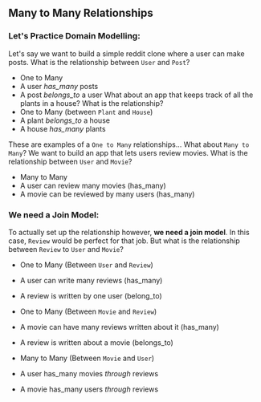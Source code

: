 ## Many to Many Relationships

### Let's Practice Domain Modelling: 
Let's say we want to build a simple reddit clone where a user can make posts. What is the relationship between `User` and `Post`?
* One to Many
* A user *has_many* posts
* A post *belongs_to* a user
What about an app that keeps track of all the plants in a house? What is the relationship?
* One to Many (between `Plant` and `House`)
* A plant *belongs_to* a house
* A house *has_many* plants

These are examples of a `One to Many` relationships... What about `Many to Many`?
We want to build an app that lets users review movies. What is the relationship between `User` and `Movie`?
* Many to Many
* A user can review many movies (has_many)
* A movie can be reviewed by many users (has_many)

### We need a Join Model:
To actually set up the relationship however, **we need a join model**. In this case, `Review` would be perfect for that job. But what is the relationship between `Review` to `User` and `Movie`?
* One to Many (Between `User` and `Review`)
* A user can write many reviews (has_many)
* A review is written by one user (belong_to)

* One to Many (Between `Movie` and `Review`)
* A movie can have many reviews written about it (has_many)
* A review is written about a movie (belongs_to)

* Many to Many (Between `Movie` and `User`)
* A user has_many movies *through* reviews
* A movie has_many users *through* reviews